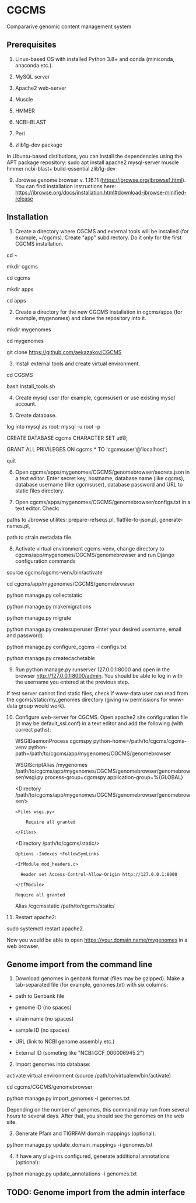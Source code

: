 # CGCMS
Compararive genomic content management system

## Prerequisites

1. Linux-based OS with installed Python 3.8+ and conda (miniconda, anaconda etc.).

2. MySQL server

3. Apache2 web-server 

4. Muscle

5. HMMER

6. NCBI-BLAST

7. Perl

8. zlib1g-dev package

In Ubuntu-based distibutions, you can install the dependencies using the APT package repository:
sudo apt install apache2 mysql-server muscle hmmer ncbi-blast+ build-essential zlib1g-dev

9. Jbrowse genome browser v. 1.16.11 (https://jbrowse.org/jbrowse1.html). You can find installation instructions here: https://jbrowse.org/docs/installation.html#download-jbrowse-minified-release


## Installation

1. Create a directory where CGCMS and external tools will be installed (for example, ~/cgcms). Create "app" subdirectory. Do it only for the first CGCMS installation.

cd ~

mkdir cgcms

cd cgcms

mkdir apps

cd apps


2. Create a directory for the new CGCMS installation in cgcms/apps (for example, mygenomes) and clone the repository into it.

mkdir mygenomes 

cd mygenomes

git clone https://github.com/aekazakov/CGCMS


3. Install external tools and create virtual environment.

cd CGSMS

bash install_tools.sh


4. Create mysql user (for example, cgcmsuser) or use existing mysql account.


5. Create database.

log into mysql as root: mysql -u root -p

CREATE DATABASE cgcms CHARACTER SET utf8;

GRANT ALL PRIVILEGES ON cgcms.* TO 'cgcmsuser'@'localhost';

quit


6. Open cgcms/apps/mygenomes/CGCMS/genomebrowser/secrets.json in a text editor. Enter secret key, hostname, database name (like cgcms), database username (like cgcmsuser), database password and URL to static files directory.


7. Open cgcms/apps/mygenomes/CGCMS/genomebrowser/configs.txt in a text editor. Check:

paths to Jbrowse utilites: prepare-refseqs.pl, flatfile-to-json.pl, generate-names.pl,

path to strain metadata file.


8. Activate virtual environment cgcms-venv, change directory to cgcms/app/mygenomes/CGCMS/genomebrowser and run Django configuration commands

source cgcms/cgcms-venv/bin/activate

cd cgcms/app/mygenomes/CGCMS/genomebrowser

python manage.py collectstatic

python manage.py makemigrations

python manage.py migrate

python manage.py createsuperuser (Enter your desired username, email and password).

python manage.py configure_cgcms -i configs.txt

python manage.py createcachetable


9. Run python manage.py runserver 127.0.0.1:8000 and open in the browser http://127.0.0.1:8000/admin. You should be able to log in with the username you entered at the previous step.

If test server cannot find static files, check if www-data user can read from the cgcms/static/my_genomes directory (giving rw permissions for www-data group would work).


10. Configure web-server for CGCMS. Open apache2 site configuration file (it may be default_ssl.conf) in a text editor and add the following (with correct paths):

	WSGIDaemonProcess cgcmspy python-home=/path/to/cgcms/cgcms-venv python-path=/path/to/cgcms/app/mygenomes/CGCMS/genomebrowser

	WSGIScriptAlias /mygenomes /path/to/cgcms/app/mygenomes/CGCMS/genomebrowser/genomebrowser/wsgi.py process-group=cgcmspy application-group=%{GLOBAL}

	<Directory /path/to/cgcms/app/mygenomes/CGCMS/genomebrowser/genomebrowser/>

	    <Files wsgi.py>

            Require all granted

	    </Files>

	</Directory>

	<Directory /path/to/cgcms/static/>

		Options -Indexes +FollowSymLinks

		<IfModule mod_headers.c>

		  Header set Access-Control-Allow-Origin http://127.0.0.1:8000

		</IfModule>

		Require all granted

	</Directory>

	Alias /cgcmsstatic /path/to/cgcms/static/

	

11. Restart apache2:

sudo systemctl restart apache2

Now you would be able to open https://your.domain.name/mygenomes in a web browser.


## Genome import from the command line

1. Download genomes in genbank format (files may be gzipped). Make a tab-separated file (for example, genomes.txt) with six columns:

- path to Genbank file

- genome ID (no spaces)

- strain name (no spaces)

- sample ID (no spaces)

- URL (link to NCBI genome assembly etc.)

- External ID (someting like "NCBI:GCF_000006945.2")


2. Import genomes into database:

activate virtual environment (source /path/to/virtualenv/bin/activate)

cd cgcms/CGCMS/genomebrowser

python manage.py import_genomes -i genomes.txt

Depending on the number of genomes, this command may run from several hours to several days. After that, you should see the genomes on the web site.


3. Generate Pfam and TIGRFAM domain mappings (optional):

python manage.py update_domain_mappings -i genomes.txt


4. If have any plug-ins configured, generate additional annotations (optional):

python manage.py update_annotations -i genomes.txt


## TODO: Genome import from the admin interface